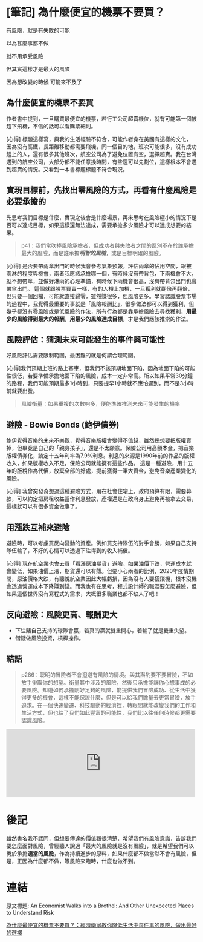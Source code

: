 # [筆記] 為什麼便宜的機票不要買？


有風險，就是有失敗的可能

以為甚麼事都不做

就不用承受風險

但其實這樣才是最大的風險

因為想改變的時候 可能來不及了

<!--more-->

## 為什麼便宜的機票不要買
作者書中提到，一旦購買最便宜的機票，若行工公司超賣機位，就有可能第一個被趕下飛機，不信的話可以看購票細則。

[心得] 標題這樣寫，與我的生活經驗不符合，可能作者身在美國有這樣的文化，因為沒有高鐵，長距離移動都需要飛機，同一個目的地，班次可能很多，沒有成功趕上的人，還有很多其他班次，航空公司為了避免位置有空，選擇超賣。我在台灣遇到的航空公司，大部分都不能任意換時間，有些還可以先劃位，這樣根本不會遇到超賣的情況。又看到一本書標題標題不符合現況。


## 實現目標前，先找出零風險的方式，再看有什麼風險是必要承擔的
先思考我們目標是什麼，實現之後會是什麼場景，再來思考在風險極小的情況下是否可以達成目標，如果這樣還無法達成，需要承擔多少風險才可以達成想要的結果。
> p41：我們常吹捧風險承擔者，但成功者與失敗者之間的區別不在於誰承擔最大的風險，而是誰承擔***明智的風險***，或是目標明確的風險。

[心得] 是否要帶雨傘出門的時候我會參考氣象預報，評估雨傘的佔用空間，跟被雨淋的程度與機會，兩者我應該承擔哪一個，有時候沒有帶背包，下雨機會不大，就不想帶傘，並做好淋雨的心理準備，有時候下雨機會很高，沒有帶背包出門也會帶傘出門。
這個就跟股票買賣一樣，有的人槓上加槓，一旦獲利就翻倍再翻倍，但只要一個回檔，可能就直接歸零，雖然賺很多，但風險更多。學習認識股票市場的過程中，我覺得最重要的事就是「風險報酬比」，很多做法都可以得到獲利，但幾乎都沒有零風險或是低風險的作法，所有行為都是靠承擔風險去尋找獲利，**用最少的風險得到最大的報酬**，**用最少的風險達成目標**，才是我們應該推崇的作法。

## 風險評估：猜測未來可能發生的**事件**與**可能性**
好風險評估需要限制範圍，最困難的就是何謂合理範圍。

[心得]我們預期上班的路上塞車，但我們不該預期地面下陷，因為地面下陷的可能性很低，若要準備承擔地面下陷的風險，成本一定非常高。所以如果平常30分鐘的路程，我們可能預期最多1小時到，只要提早1小時就不應怕遲到，而不是3小時前就要出發。
> 風險衡量：如果重複的次數夠多，便能準確推測未來可能發生的機率

## 避險 - Bowie Bonds (鮑伊債券)
鮑伊覺得音樂的未來不樂觀，覺得音樂版權會變得不值錢，雖然總想要把版權賣掉，但畢竟是自己的「親身孩子」，還是不太願意。保險公司用高額本金，把音樂版權債券化，談定十五年利率為7.9%利息。利息的來源是1990年前的作品的版權收入，如果版權收入不足，保險公司就能擁有這些作品。
這是一種避險，用十五年的版稅作為代價，放棄全部的好處，提前獲得一筆大資金，避免音樂產業變化的風險。

[心得] 我曾突發奇想過這種避險方式，用在社會住宅上，政府預算有限，需要募款，可以約定把房租收益當作利息發放，產權還是在政府身上避免再被拿去交易，這樣就可以有很多資金做事了。

## 用漲跌互補來避險
避險時，可以考慮買反向變動的資產。例如買支持隊伍的對手會勝，如果自己支持隊伍輸了，不好的心情可以透過下注得到的收入補償。

[心得] 現在航空業也會去買「看漲原油期貨」避險，如果油價下跌，營運成本就會變低，如果油價上漲，期貨還可以有賺。但要小心兩者的比例，2020年疫情期間，原油價格大跌，有聽說航空業因此大幅虧損，因為沒有人要搭飛機，根本沒機會透過營運成本下降賺到錢。而我也有在思考，程式設計師的職涯要怎麼避險，但如果這個世界沒有寫程式的需求，大概很多職業也都不缺人了吧！

## 反向避險：風險更高、報酬更大
- 下注賭自己支持的球隊會贏，若真的贏就雙重開心，若輸了就是雙重失望。
- 借錢做風險投資，槓桿操作。


## 結語
> p286：聰明的冒險者不會迴避有風險的情境。與其斟酌要不要冒險，不如放手爭取你的想望。衡量其中涉及的風險，然後只承擔能讓你心想事成的必要風險。知道如何承擔剛好足夠的風險，能提供我們冒險成功、從生活中獲得更多的機會，這樣不能保證什麼，但是可以給我們膽量去更常冒險，放手追求。在一個快速變遷、科技驅動的經濟裡，轉眼間就能改變我們的工作和生活方式，但也給了我們如此豐富的可能性，我們比以往任何時候都更需要認識風險。

<iframe src="https://open.firstory.me/embed/story/cl9lfb2yx02cs01wm5zjh88ud" height="180" width="500" frameborder="0" scrolling="no"></iframe>

# 後記
雖然書名我不認同，但想要傳達的價值觀很清楚，希望我們有風險意識，告訴我們要怎麼面對風險，曾經聽人說過「最大的風險就是沒有風險」，就是希望我們可以勇於承擔**適當的風險**，作為持續進步的原料，如果什麼都不做當然不會有風險，但是，正因為什麼都不做，等風險來臨時，什麼也做不到。

# 連結
原文標題: An Economist Walks into a Brothel: And Other Unexpected Places to Understand Risk

[為什麼最便宜的機票不要買？：經濟學家教你降低生活中每件事的風險，做出最好的選擇](https://www.books.com.tw/products/0010829279)
